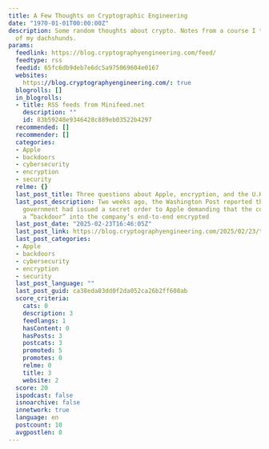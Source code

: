 ```yaml
---
title: A Few Thoughts on Cryptographic Engineering
date: "1970-01-01T00:00:00Z"
description: Some random thoughts about crypto. Notes from a course I teach. Pictures
  of my dachshunds.
params:
  feedlink: https://blog.cryptographyengineering.com/feed/
  feedtype: rss
  feedid: 65fc6db9deb7e6dc5a975069604e0167
  websites:
    https://blog.cryptographyengineering.com/: true
  blogrolls: []
  in_blogrolls:
  - title: RSS feeds from Minifeed.net
    description: ""
    id: 83b59248e9346428c889eb03522b4297
  recommended: []
  recommender: []
  categories:
  - Apple
  - backdoors
  - cybersecurity
  - encryption
  - security
  relme: {}
  last_post_title: Three questions about Apple, encryption, and the U.K.
  last_post_description: Two weeks ago, the Washington Post reported that the U.K.
    government had issued a secret order to Apple demanding that the company include
    a “backdoor” into the company’s end-to-end encrypted
  last_post_date: "2025-02-23T16:46:05Z"
  last_post_link: https://blog.cryptographyengineering.com/2025/02/23/three-questions-about-apple-encryption-and-the-u-k/
  last_post_categories:
  - Apple
  - backdoors
  - cybersecurity
  - encryption
  - security
  last_post_language: ""
  last_post_guid: ca38eda83dd0f2da052ca26b2ff608ab
  score_criteria:
    cats: 0
    description: 3
    feedlangs: 1
    hasContent: 0
    hasPosts: 3
    postcats: 3
    promoted: 5
    promotes: 0
    relme: 0
    title: 3
    website: 2
  score: 20
  ispodcast: false
  isnoarchive: false
  innetwork: true
  language: en
  postcount: 10
  avgpostlen: 0
---
```

